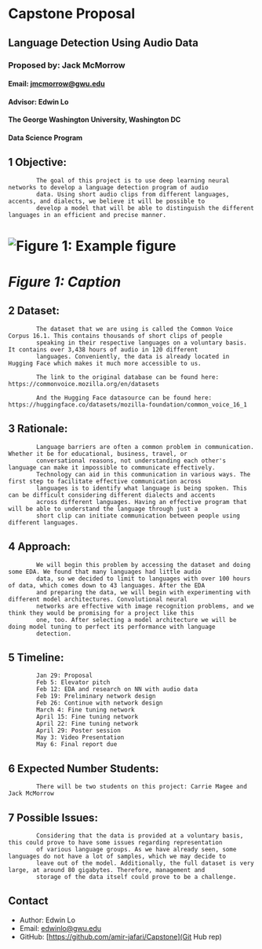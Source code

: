 
# Capstone Proposal
## Language Detection Using Audio Data
### Proposed by: Jack McMorrow
#### Email: jmcmorrow@gwu.edu
#### Advisor: Edwin Lo
#### The George Washington University, Washington DC  
#### Data Science Program


## 1 Objective:  
 
            The goal of this project is to use deep learning neural networks to develop a language detection program of audio 
            data. Using short audio clips from different languages, accents, and dialects, we believe it will be possible to 
            develop a model that will be able to distinguish the different languages in an efficient and precise manner. 
            

# ![Figure 1: Example figure](202401_002.png)
# *Figure 1: Caption*

## 2 Dataset:  

            The dataset that we are using is called the Common Voice Corpus 16.1. This contains thousands of short clips of people 
            speaking in their respective languages on a voluntary basis. It contains over 3,438 hours of audio in 120 different 
            languages. Conveniently, the data is already located in Hugging Face which makes it much more accessible to us.

            The link to the original database can be found here: https://commonvoice.mozilla.org/en/datasets

            And the Hugging Face datasource can be found here: https://huggingface.co/datasets/mozilla-foundation/common_voice_16_1

            

## 3 Rationale:  

            Language barriers are often a common problem in communication. Whether it be for educational, business, travel, or 
            conversational reasons, not understanding each other's language can make it impossible to communicate effectively. 
            Technology can aid in this communication in various ways. The first step to facilitate effective communication across 
            languages is to identify what language is being spoken. This can be difficult considering different dialects and accents 
            across different languages. Having an effective program that will be able to understand the language through just a 
            short clip can initiate communication between people using different languages.
            

## 4 Approach:  

            We will begin this problem by accessing the dataset and doing some EDA. We found that many languages had little audio 
            data, so we decided to limit to languages with over 100 hours of data, which comes down to 43 languages. After the EDA 
            and preparing the data, we will begin with experimenting with different model architectures. Convolutional neural 
            networks are effective with image recognition problems, and we think they would be promising for a project like this 
            one, too. After selecting a model architecture we will be doing model tuning to perfect its performance with language 
            detection.
            

## 5 Timeline:  

            Jan 29: Proposal
            Feb 5: Elevator pitch
            Feb 12: EDA and research on NN with audio data
            Feb 19: Preliminary network design
            Feb 26: Continue with network design
            March 4: Fine tuning network
            April 15: Fine tuning network
            April 22: Fine tuning network
            April 29: Poster session
            May 3: Video Presentation
            May 6: Final report due

            

## 6 Expected Number Students:  

            There will be two students on this project: Carrie Magee and Jack McMorrow 
            

## 7 Possible Issues:  

            Considering that the data is provided at a voluntary basis, this could prove to have some issues regarding representation 
            of various language groups. As we have already seen, some languages do not have a lot of samples, which we may decide to 
            leave out of the model. Additionally, the full dataset is very large, at around 80 gigabytes. Therefore, management and 
            storage of the data itself could prove to be a challenge.
            


## Contact
- Author: Edwin Lo
- Email: [edwinlo@gwu.edu](Eamil)
- GitHub: [https://github.com/amir-jafari/Capstone](Git Hub rep)
